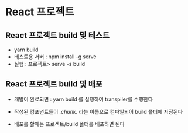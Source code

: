 # React 프로젝트

## React 프로젝트 build 및 테스트

- yarn build
- 테스트용 서버 : npm install -g serve
- 실행 : 프로젝트> serve -s build

## React 프로젝트 build 및 배포

- 개발이 완료되면 : yarn build 를 실행하여 transpiler를 수행한다
- 작성된 컴포넌트들이 _.chunk._ 라는 이름으로 컴파일되어 build 폴더에 저장된다

- 배포를 할때는 프로젝트/build 폴더를 배포하면 된다
